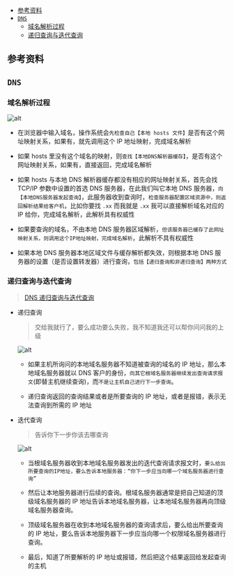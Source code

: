 - [参考资料](#参考资料)
- [`DNS`](#dns)
  - [域名解析过程](#域名解析过程)
  - [递归查询与迭代查询](#递归查询与迭代查询)

## 参考资料

## `DNS`

### 域名解析过程

![alt](https://mmbiz.qpic.cn/mmbiz_png/NdsdouZwicafEzHnoaNaynIh3vHS1ic7Sa3PRRvfVVrMFHib3MsFNcpvOAWH9jOPTs5H9qWyQH8tHrXdkfleGGmEg/640?wx_fmt=png&tp=webp&wxfrom=5&wx_lazy=1&wx_co=1)

- 在浏览器中输入域名，操作系统会`先检查自己【本地 hosts 文件】`是否有这个网址映射关系，如果有，就先调用这个 IP 地址映射，完成域名解析

- 如果 hosts 里没有这个域名的映射，则`查找【本地DNS解析器缓存】`，是否有这个网址映射关系，如果有，直接返回，完成域名解析

- 如果 hosts 与本地 DNS 解析器缓存都没有相应的网址映射关系，首先会找 TCP/IP 参数中设置的首选 DNS 服务器，在此我们叫它本地 DNS 服务器，`向【本地DNS服务器发起查询】`，此服务器收到查询时，`检查服务器配置区域资源中，则返回解析结果给客户机`，比如你要找 `.xx` 而我就是 `.xx` 我可以直接解析域名对应的 IP 给你，完成域名解析，此解析具有权威性

- 如果要查询的域名，不由本地 DNS 服务器区域解析，`但该服务器已缓存了此网址映射关系，则调用这个IP地址映射，完成域名解析`，此解析不具有权威性

- 如果本地 DNS 服务器本地区域文件与缓存解析都失效，则根据本地 DNS 服务器的设置（是否设置转发器）进行查询，`包括【递归查询和非递归查询】两种方式`

### 递归查询与迭代查询

> [DNS 递归查询与迭代查询](https://www.cnblogs.com/qingdaofu/p/7399670.html)

- 递归查询

  > 交给我就行了，要么成功要么失败，我不知道我还可以帮你问问我的上级

  ![alt](https://s4.51cto.com/attachment/201304/143318898.png)

  - 如果主机所询问的本地域名服务器不知道被查询的域名的 IP 地址，那么本地域名服务器就以 DNS 客户的身份，`向其它根域名服务器继续发出查询请求报文`(即替主机继续查询)，而`不是让主机自己进行下一步查询`。

  - 递归查询返回的查询结果或者是所要查询的 IP 地址，或者是报错，表示无法查询到所需的 IP 地址

- 迭代查询

  > 告诉你下一步你该去哪查询

  ![alt](https://gimg2.baidu.com/image_search/src=http%3A%2F%2Fdominic.blog.chinaunix.net%2Fattachment%2F201309%2F16%2F10659021_1379292200BKjO.jpg&refer=http%3A%2F%2Fdominic.blog.chinaunix.net&app=2002&size=f9999,10000&q=a80&n=0&g=0n&fmt=jpeg?sec=1624633841&t=915ae3a4feb0dada9e9509cbfe61de5c)

  - 当根域名服务器收到本地域名服务器发出的迭代查询请求报文时，`要么给出所要查询的IP地址，要么告诉本地服务器：“你下一步应当向哪一个域名服务器进行查询”`

  - 然后让本地服务器进行后续的查询。根域名服务器通常是把自己知道的顶级域名服务器的 IP 地址告诉本地域名服务器，让本地域名服务器再向顶级域名服务器查询。

  - 顶级域名服务器在收到本地域名服务器的查询请求后，要么给出所要查询的 IP 地址，要么告诉本地服务器下一步应当向哪一个权限域名服务器进行查询。

  - 最后，知道了所要解析的 IP 地址或报错，然后把这个结果返回给发起查询的主机

